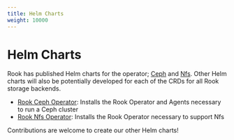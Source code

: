 ```yaml
---
title: Helm Charts
weight: 10000
---
```


# Helm Charts

Rook has published Helm charts for the operator; [Ceph](helm-operator.md) and [Nfs](helm-nfs.md). Other Helm charts will also be potentially developed for each of the
CRDs for all Rook storage backends.

- [Rook Ceph Operator](helm-operator.md): Installs the Rook Operator and Agents necessary to run a Ceph cluster
- [Rook Nfs Operator](helm-nfs.md): Installs the Rook Operator necessary to support  Nfs 

Contributions are welcome to create our other Helm charts!
